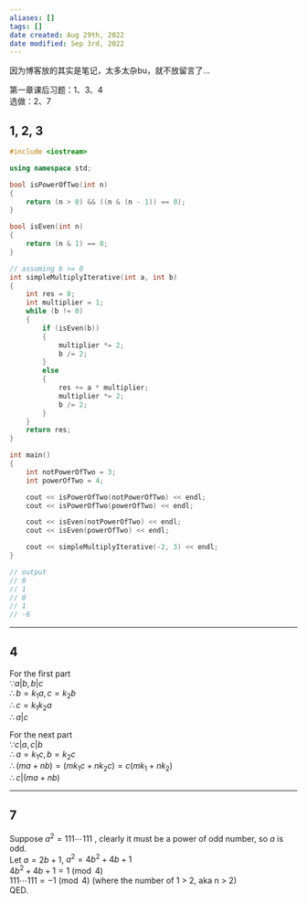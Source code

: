 ```yaml
---
aliases: []
tags: []
date created: Aug 29th, 2022
date modified: Sep 3rd, 2022
---
```

因为博客放的其实是笔记，太多太杂bu，就不放留言了...

第一章课后习题：1、3、4  
选做：2、7

## 1, 2, 3

```cpp
#include <iostream>

using namespace std;

bool isPowerOfTwo(int n)
{
    return (n > 0) && ((n & (n - 1)) == 0);
}

bool isEven(int n)
{
    return (n & 1) == 0;
}

// assuming b >= 0
int simpleMultiplyIterative(int a, int b)
{
    int res = 0;
    int multiplier = 1;
    while (b != 0)
    {
        if (isEven(b))
        {
            multiplier *= 2;
            b /= 2;
        }
        else
        {
            res += a * multiplier;
            multiplier *= 2;
            b /= 2;
        }
    }
    return res;
}

int main()
{
    int notPowerOfTwo = 3;
    int powerOfTwo = 4;

    cout << isPowerOfTwo(notPowerOfTwo) << endl;
    cout << isPowerOfTwo(powerOfTwo) << endl;

    cout << isEven(notPowerOfTwo) << endl;
    cout << isEven(powerOfTwo) << endl;

    cout << simpleMultiplyIterative(-2, 3) << endl;
}

// output
// 0
// 1
// 0
// 1
// -6
```

___

## 4
For the first part  
$\because a | b , b | c$  
$\therefore b = k_1 a, c = k_2 b$  
$\therefore c = k_1 k_2 a$  
$\therefore a | c$

For the next part  
$\because c|a, c|b$  
$\therefore a = k_1 c, b = k_2 c$  
$\therefore (ma+nb) = (m k_1 c + n k_2 c) = c(m k_1 + n k_2)$  
$\therefore c|(ma+nb)$
___

## 7
Suppose $a^2 = 111 \cdots 111$ , clearly it must be a power of odd number, so $a$ is odd.  
Let $a = 2b + 1$, $a^2 = 4b^2 + 4b + 1$  
$4b^2 + 4b + 1 = 1 \pmod 4$  
$111 \cdots 111 = -1 \pmod 4$ (where the number of 1 > 2, aka n > 2)  
QED.
